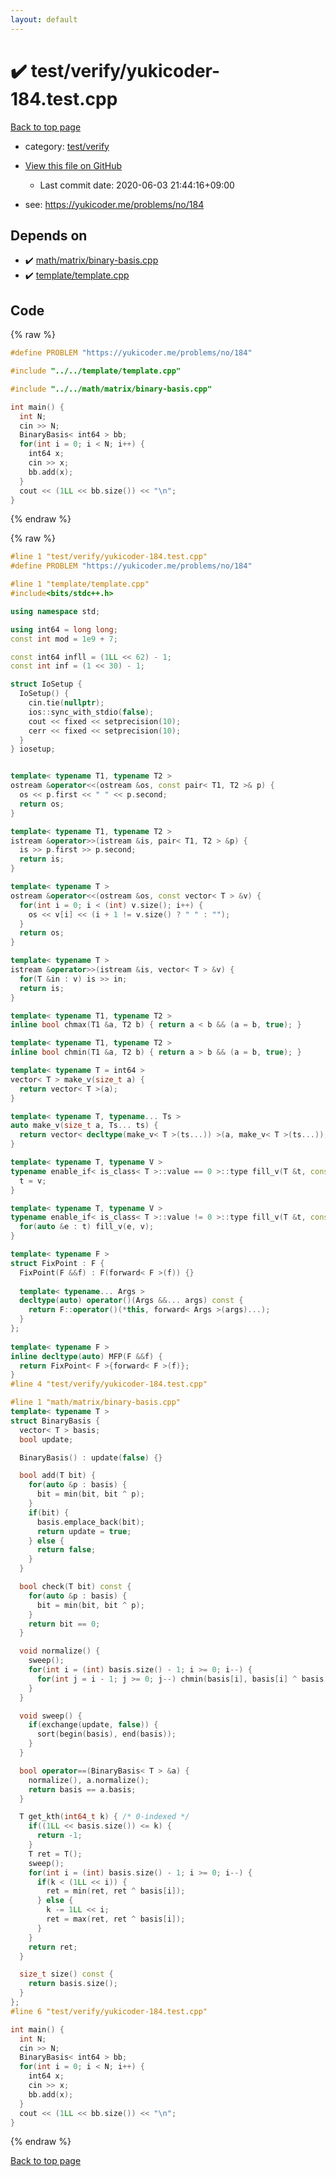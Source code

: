 ```yaml
---
layout: default
---
```


<!-- mathjax config similar to math.stackexchange -->
<script type="text/javascript" async
  src="https://cdnjs.cloudflare.com/ajax/libs/mathjax/2.7.5/MathJax.js?config=TeX-MML-AM_CHTML">
</script>
<script type="text/x-mathjax-config">
  MathJax.Hub.Config({
    TeX: { equationNumbers: { autoNumber: "AMS" }},
    tex2jax: {
      inlineMath: [ ['$','$'] ],
      processEscapes: true
    },
    "HTML-CSS": { matchFontHeight: false },
    displayAlign: "left",
    displayIndent: "2em"
  });
</script>

<script type="text/javascript" src="https://cdnjs.cloudflare.com/ajax/libs/jquery/3.4.1/jquery.min.js"></script>
<script src="https://cdn.jsdelivr.net/npm/jquery-balloon-js@1.1.2/jquery.balloon.min.js" integrity="sha256-ZEYs9VrgAeNuPvs15E39OsyOJaIkXEEt10fzxJ20+2I=" crossorigin="anonymous"></script>
<script type="text/javascript" src="../../../assets/js/copy-button.js"></script>
<link rel="stylesheet" href="../../../assets/css/copy-button.css" />


# :heavy_check_mark: test/verify/yukicoder-184.test.cpp

<a href="../../../index.html">Back to top page</a>

* category: <a href="../../../index.html#5a4423c79a88aeb6104a40a645f9430c">test/verify</a>
* <a href="{{ site.github.repository_url }}/blob/master/test/verify/yukicoder-184.test.cpp">View this file on GitHub</a>
    - Last commit date: 2020-06-03 21:44:16+09:00


* see: <a href="https://yukicoder.me/problems/no/184">https://yukicoder.me/problems/no/184</a>


## Depends on

* :heavy_check_mark: <a href="../../../library/math/matrix/binary-basis.cpp.html">math/matrix/binary-basis.cpp</a>
* :heavy_check_mark: <a href="../../../library/template/template.cpp.html">template/template.cpp</a>


## Code

<a id="unbundled"></a>
{% raw %}
```cpp
#define PROBLEM "https://yukicoder.me/problems/no/184"

#include "../../template/template.cpp"

#include "../../math/matrix/binary-basis.cpp"

int main() {
  int N;
  cin >> N;
  BinaryBasis< int64 > bb;
  for(int i = 0; i < N; i++) {
    int64 x;
    cin >> x;
    bb.add(x);
  }
  cout << (1LL << bb.size()) << "\n";
}

```
{% endraw %}

<a id="bundled"></a>
{% raw %}
```cpp
#line 1 "test/verify/yukicoder-184.test.cpp"
#define PROBLEM "https://yukicoder.me/problems/no/184"

#line 1 "template/template.cpp"
#include<bits/stdc++.h>

using namespace std;

using int64 = long long;
const int mod = 1e9 + 7;

const int64 infll = (1LL << 62) - 1;
const int inf = (1 << 30) - 1;

struct IoSetup {
  IoSetup() {
    cin.tie(nullptr);
    ios::sync_with_stdio(false);
    cout << fixed << setprecision(10);
    cerr << fixed << setprecision(10);
  }
} iosetup;


template< typename T1, typename T2 >
ostream &operator<<(ostream &os, const pair< T1, T2 >& p) {
  os << p.first << " " << p.second;
  return os;
}

template< typename T1, typename T2 >
istream &operator>>(istream &is, pair< T1, T2 > &p) {
  is >> p.first >> p.second;
  return is;
}

template< typename T >
ostream &operator<<(ostream &os, const vector< T > &v) {
  for(int i = 0; i < (int) v.size(); i++) {
    os << v[i] << (i + 1 != v.size() ? " " : "");
  }
  return os;
}

template< typename T >
istream &operator>>(istream &is, vector< T > &v) {
  for(T &in : v) is >> in;
  return is;
}

template< typename T1, typename T2 >
inline bool chmax(T1 &a, T2 b) { return a < b && (a = b, true); }

template< typename T1, typename T2 >
inline bool chmin(T1 &a, T2 b) { return a > b && (a = b, true); }

template< typename T = int64 >
vector< T > make_v(size_t a) {
  return vector< T >(a);
}

template< typename T, typename... Ts >
auto make_v(size_t a, Ts... ts) {
  return vector< decltype(make_v< T >(ts...)) >(a, make_v< T >(ts...));
}

template< typename T, typename V >
typename enable_if< is_class< T >::value == 0 >::type fill_v(T &t, const V &v) {
  t = v;
}

template< typename T, typename V >
typename enable_if< is_class< T >::value != 0 >::type fill_v(T &t, const V &v) {
  for(auto &e : t) fill_v(e, v);
}

template< typename F >
struct FixPoint : F {
  FixPoint(F &&f) : F(forward< F >(f)) {}
 
  template< typename... Args >
  decltype(auto) operator()(Args &&... args) const {
    return F::operator()(*this, forward< Args >(args)...);
  }
};
 
template< typename F >
inline decltype(auto) MFP(F &&f) {
  return FixPoint< F >{forward< F >(f)};
}
#line 4 "test/verify/yukicoder-184.test.cpp"

#line 1 "math/matrix/binary-basis.cpp"
template< typename T >
struct BinaryBasis {
  vector< T > basis;
  bool update;

  BinaryBasis() : update(false) {}

  bool add(T bit) {
    for(auto &p : basis) {
      bit = min(bit, bit ^ p);
    }
    if(bit) {
      basis.emplace_back(bit);
      return update = true;
    } else {
      return false;
    }
  }

  bool check(T bit) const {
    for(auto &p : basis) {
      bit = min(bit, bit ^ p);
    }
    return bit == 0;
  }

  void normalize() {
    sweep();
    for(int i = (int) basis.size() - 1; i >= 0; i--) {
      for(int j = i - 1; j >= 0; j--) chmin(basis[i], basis[i] ^ basis[j]);
    }
  }

  void sweep() {
    if(exchange(update, false)) {
      sort(begin(basis), end(basis));
    }
  }

  bool operator==(BinaryBasis< T > &a) {
    normalize(), a.normalize();
    return basis == a.basis;
  }

  T get_kth(int64_t k) { /* 0-indexed */
    if((1LL << basis.size()) <= k) {
      return -1;
    }
    T ret = T();
    sweep();
    for(int i = (int) basis.size() - 1; i >= 0; i--) {
      if(k < (1LL << i)) {
        ret = min(ret, ret ^ basis[i]);
      } else {
        k -= 1LL << i;
        ret = max(ret, ret ^ basis[i]);
      }
    }
    return ret;
  }

  size_t size() const {
    return basis.size();
  }
};
#line 6 "test/verify/yukicoder-184.test.cpp"

int main() {
  int N;
  cin >> N;
  BinaryBasis< int64 > bb;
  for(int i = 0; i < N; i++) {
    int64 x;
    cin >> x;
    bb.add(x);
  }
  cout << (1LL << bb.size()) << "\n";
}

```
{% endraw %}

<a href="../../../index.html">Back to top page</a>

